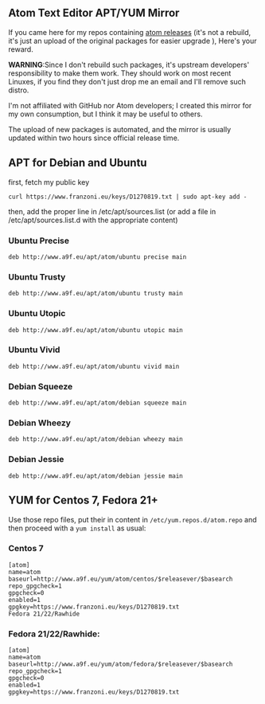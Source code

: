 ## Atom Text Editor APT/YUM Mirror
If you came here for my repos containing [atom releases](https://github.com/atom/atom/releases) (it's not a rebuild, it's just an upload of the original packages for easier upgrade ), Here's your reward.

**WARNING**:Since I don't rebuild such packages, it's upstream developers' responsibility to make them work. They should work on most recent Linuxes, if you find they don't just drop me an email and I'll remove such distro.

I'm not affiliated with GitHub nor Atom developers; I created this mirror for my own consumption, but I think it may be useful to others.

The upload of new packages is automated, and the mirror is usually updated within two hours since official release time.

## APT for Debian and Ubuntu
first, fetch my public key

```
curl https://www.franzoni.eu/keys/D1270819.txt | sudo apt-key add -
```
then, add the proper line in /etc/apt/sources.list (or add a file in /etc/apt/sources.list.d with the appropriate content)

### Ubuntu Precise

```
deb http://www.a9f.eu/apt/atom/ubuntu precise main
```

### Ubuntu Trusty

```
deb http://www.a9f.eu/apt/atom/ubuntu trusty main
```

### Ubuntu Utopic

```
deb http://www.a9f.eu/apt/atom/ubuntu utopic main
```

### Ubuntu Vivid

```
deb http://www.a9f.eu/apt/atom/ubuntu vivid main
```

### Debian Squeeze

```
deb http://www.a9f.eu/apt/atom/debian squeeze main
```

### Debian Wheezy

```
deb http://www.a9f.eu/apt/atom/debian wheezy main
```

### Debian Jessie

```
deb http://www.a9f.eu/apt/atom/debian jessie main
```

## YUM for Centos 7, Fedora 21+

Use those repo files, put their in content in ```/etc/yum.repos.d/atom.repo``` and then proceed with a ```yum install``` as usual:

### Centos 7
```
[atom]
name=atom
baseurl=http://www.a9f.eu/yum/atom/centos/$releasever/$basearch
repo_gpgcheck=1
gpgcheck=0
enabled=1
gpgkey=https://www.franzoni.eu/keys/D1270819.txt
Fedora 21/22/Rawhide
```

### Fedora 21/22/Rawhide:

```
[atom]
name=atom
baseurl=http://www.a9f.eu/yum/atom/fedora/$releasever/$basearch
repo_gpgcheck=1
gpgcheck=0
enabled=1
gpgkey=https://www.franzoni.eu/keys/D1270819.txt
```
